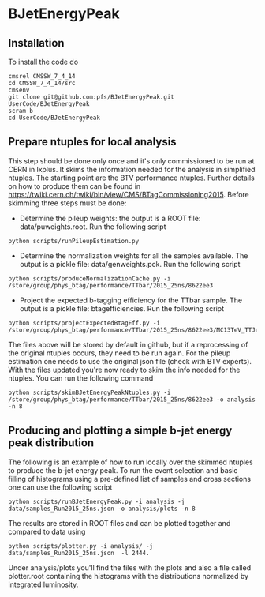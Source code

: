 # BJetEnergyPeak

## Installation

To install the code do
```
cmsrel CMSSW_7_4_14
cd CMSSW_7_4_14/src
cmsenv
git clone git@github.com:pfs/BJetEnergyPeak.git UserCode/BJetEnergyPeak
scram b
cd UserCode/BJetEnergyPeak
```

## Prepare ntuples for local analysis

This step should be done only once and it's only commissioned to be run at CERN in lxplus. 
It skims the information needed for the analysis in simplified ntuples.
The starting point are the BTV performance ntuples. Further details on how to produce them can be found in 
https://twiki.cern.ch/twiki/bin/view/CMS/BTagCommissioning2015. Before skimming three steps must be done:

* Determine the pileup weights: the output is a ROOT file: data/puweights.root. Run the following script
```
python scripts/runPileupEstimation.py 
```
* Determine the normalization weights for all the samples available. The output is a pickle file: data/genweights.pck. Run the following script
```
python scripts/produceNormalizationCache.py -i /store/group/phys_btag/performance/TTbar/2015_25ns/8622ee3
```
* Project the expected b-tagging efficiency for the TTbar sample. The output is a pickle file: btagefficiencies. Run the following script
```
python scripts/projectExpectedBtagEff.py -i /store/group/phys_btag/performance/TTbar/2015_25ns/8622ee3/MC13TeV_TTJets
```
The files above will be stored by default in github, but if a reprocessing of the original ntuples occurs,
they need to be run again. For the pileup estimation one needs to use the original json file (check with BTV experts).
With the files updated you're now ready to skim the info needed for the ntuples. You can run the following command
```
python scripts/skimBJetEnergyPeakNtuples.py -i /store/group/phys_btag/performance/TTbar/2015_25ns/8622ee3 -o analysis -n 8
```

## Producing and plotting a simple b-jet energy peak distribution

The following is an example of how to run locally over the skimmed ntuples to produce the b-jet energy peak.
To run the event selection and basic filling of histograms using a pre-defined list of samples and cross sections one can use the following script 
```
python scripts/runBJetEnergyPeak.py -i analysis -j data/samples_Run2015_25ns.json -o analysis/plots -n 8
```
The results are stored in ROOT files and can be plotted together and compared to data using
```
python scripts/plotter.py -i analysis/ -j data/samples_Run2015_25ns.json  -l 2444.
```
Under analysis/plots you'll find the files with the plots and also a file called plotter.root containing the histograms with the distributions
normalized by integrated luminosity.
